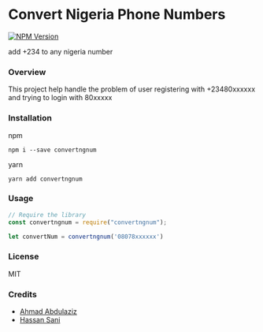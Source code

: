 # Convert Nigeria Phone Numbers

[![NPM Version][npm-image]][npm-url]

add +234 to any nigeria number

### Overview
This project help handle the problem of user registering with +23480xxxxxx and trying to login with 80xxxxx

### Installation
npm
```
npm i --save convertngnum
```
yarn
```
yarn add convertngnum
```

### Usage
```js
// Require the library
const convertngnum = require("convertngnum");

let convertNum = convertngnum('08078xxxxxx')

```

### License
MIT

### Credits
- [Ahmad Abdulaziz](https://twitter.com/devamaz)
- [Hassan Sani](https://twitter.com/inidaname)


[npm-image]: https://img.shields.io/npm/v/convertngnum?color=red
[npm-url]: https://www.npmjs.com/package/convertngnum
